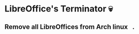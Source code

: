 # LibreOffice's Terminator 💀
## Remove all LibreOffices from Arch linux<a href="https://archlinux.org"><img src="https://cdn0.iconfinder.com/data/icons/flat-round-system/512/archlinux-512.png" width="15"></a>.
